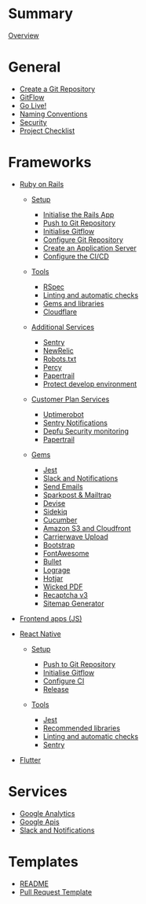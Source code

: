 # Summary

[Overview](README.md)

# General

- [Create a Git Repository](create_git_repository.md)
- [GitFlow](gitflow.md)
- [Go Live!](go_live.md)
- [Naming Conventions](naming_conventions.md)
- [Security](security.md)
- [Project Checklist](checklist.md)

# Frameworks

- [Ruby on Rails](ruby_on_rails/README.md)
  - [Setup]()
      - [Initialise the Rails App](ruby_on_rails/app_initialisation.md)
      - [Push to Git Repository](ruby_on_rails/first_git_push.md)
      - [Initialise Gitflow](ruby_on_rails/initialise_gitflow.md)
      - [Configure Git Repository](configure_git_repository.md)
      - [Create an Application Server](ruby_on_rails/create_application_server.md)
      - [Configure the CI/CD](ruby_on_rails/configure_ci.md)
  - [Tools]()
      - [RSpec](ruby_on_rails/rspec.md)
      - [Linting and automatic checks](ruby_on_rails/linting_and_automatic_check.md)
      - [Gems and libraries](ruby_on_rails/suggested_libraries.md)
      - [Cloudflare](ruby_on_rails/cloudflare.md)
  - [Additional Services]()
      - [Sentry](ruby_on_rails/sentry.md)
      - [NewRelic](ruby_on_rails/newrelic.md)
      - [Robots.txt](ruby_on_rails/robots_txt.md)
      - [Percy](ruby_on_rails/configure_percy.md)
      - [Papertrail](ruby_on_rails/papertrail.md)
      - [Protect develop environment](ruby_on_rails/environment_protection.md)
  - [Customer Plan Services]()
      - [Uptimerobot](ruby_on_rails/uptimerobot.md)
      - [Sentry Notifications](ruby_on_rails/sentry.md)
      - [Depfu Security monitoring](ruby_on_rails/depfu.md)
      - [Papertrail](ruby_on_rails/papertrail.md)

  - [Gems]()
      - [Jest](ruby_on_rails/jest.md)
      - [Slack and Notifications](slack_and_notifications.md)
      - [Send Emails](ruby_on_rails/send_emails.md)
      - [Sparkpost & Mailtrap](sparkpost_and_mailtrap.md)
      - [Devise](ruby_on_rails/devise.md)
      - [Sidekiq](ruby_on_rails/sidekiq.md)
      - [Cucumber](ruby_on_rails/cucumber.md)
      - [Amazon S3 and Cloudfront](ruby_on_rails/aws.md)
      - [Carrierwave Upload](ruby_on_rails/carrierwave.md)
      - [Bootstrap](ruby_on_rails/bootstrap.md)
      - [FontAwesome](ruby_on_rails/font_awesome.md)
      - [Bullet](ruby_on_rails/bullet.md)
      - [Lograge](ruby_on_rails/lograge.md)
      - [Hotjar](ruby_on_rails/hotjar.md)
      - [Wicked PDF](ruby_on_rails/wicked_pdf.md)
      - [Recaptcha v3](ruby_on_rails/recaptcha.md)
      - [Sitemap Generator](ruby_on_rails/sitemap_generator.md)

- [Frontend apps (JS)](js/README.md)
- [React Native](react_native/README.md)
  - [Setup]()
      - [Push to Git Repository](ruby_on_rails/first_git_push.md)
      - [Initialise Gitflow](ruby_on_rails/initialise_gitflow.md)
      - [Configure CI](react_native/configure_ci.md)
      - [Release](react_native/release.md)

  - [Tools]()
      - [Jest](react_native/jest.md)
      - [Recommended libraries](react_native/recommended_libraries.md)
      - [Linting and automatic checks](react_native/linting_and_automatic_check.md)
      - [Sentry](react_native/sentry.md)

- [Flutter](flutter/README.md)

# Services

- [Google Analytics](google_analytics.md)
- [Google Apis](google_apis.md)
- [Slack and Notifications](slack_and_notifications.md)


# Templates

- [README](templates/README.md)
- [Pull Request Template](templates/pull_requests_template.md)
